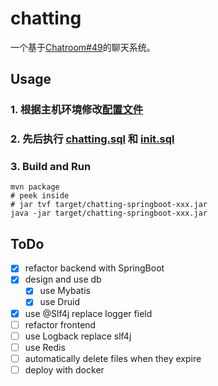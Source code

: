 # chatting
一个基于[Chatroom#49](https://github.com/Kanarienvogels/Chatroom/pull/49)的聊天系统。

## Usage
### 1. 根据主机环境修改[配置文件](src/main/resources/application.yml)
### 2. 先后执行 [chatting.sql](chatting.sql) 和 [init.sql](init.sql)
### 3. Build and Run
```shell
mvn package
# peek inside
# jar tvf target/chatting-springboot-xxx.jar
java -jar target/chatting-springboot-xxx.jar
```

## ToDo
- [x] refactor backend with SpringBoot
- [x] design and use db
  - [x] use Mybatis
  - [x] use Druid
- [x] use @Slf4j replace logger field
- [ ] refactor frontend
- [ ] use Logback replace slf4j
- [ ] use Redis
- [ ] automatically delete files when they expire
- [ ] deploy with docker
